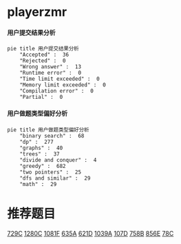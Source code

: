 # playerzmr

<!-- tabs:start -->



#### **用户提交结果分析**

```mermaid
pie title 用户提交结果分析
    "Accepted" :  36
    "Rejected" :  0
    "Wrong answer" :  13
    "Runtime error" :  0
    "Time limit exceeded" :  0
    "Memory limit exceeded" :  0
    "Compilation error" :  0
    "Partial" :  0
```

#### **用户做题类型偏好分析**

```mermaid
pie title 用户做题类型偏好分析
    "binary search" :  68
    "dp" :  277
    "graphs" :  40
    "trees" :  37
    "divide and conquer" :  4
    "greedy" :  682
    "two pointers" :  25
    "dfs and similar" :  29
    "math" :  29
```



<!-- tabs:end -->
# 推荐题目
[729C](https://codeforces.com/contest/729/problem/C)
[1280C](https://codeforces.com/contest/1280/problem/C)
[1081F](https://codeforces.com/contest/1081/problem/F)
[635A](https://codeforces.com/contest/635/problem/A)
[621D](https://codeforces.com/contest/621/problem/D)
[1039A](https://codeforces.com/contest/1039/problem/A)
[107D](https://codeforces.com/contest/107/problem/D)
[758B](https://codeforces.com/contest/758/problem/B)
[856E](https://codeforces.com/contest/856/problem/E)
[78C](https://codeforces.com/contest/78/problem/C)
